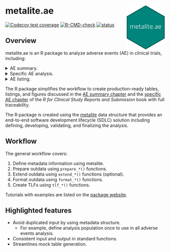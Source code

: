 # metalite.ae <img src="man/figures/logo.png" align="right" width="120" />

<!-- badges: start -->
[![Codecov test coverage](https://codecov.io/gh/Merck/metalite.ae/branch/main/graph/badge.svg)](https://app.codecov.io/gh/Merck/metalite.ae?branch=main)
[![R-CMD-check](https://github.com/Merck/metalite.ae/actions/workflows/R-CMD-check.yaml/badge.svg)](https://github.com/Merck/metalite.ae/actions/workflows/R-CMD-check.yaml)
[![status](https://tinyverse.netlify.com/badge/metalite.ae)](https://tinyverse.netlify.app/)
<!-- badges: end -->

## Overview

metalite.ae is an R package to analyze adverse events (AE) in clinical trials,
including:

<details>
<summary>AE summary.</summary>
<img src="https://merck.github.io/metalite.ae/articles/fig/ae0summary.png">
</details>
<details>
<summary>Specific AE analysis.</summary>
<img src="https://merck.github.io/metalite.ae/articles/fig/ae0specific.png">
</details>
<details>
<summary>AE listing.</summary>
<img src="https://merck.github.io/metalite.ae/articles/fig/ae0listing.png">
</details>

The R package simplifies the workflow to create production-ready
tables, listings, and figures discussed in the
[AE summary chapter](https://r4csr.org/aesummary.html) and the
[specific AE chapter](https://r4csr.org/specific-ae.html) of the
_R for Clinical Study Reports and Submission_ book with full traceability.

The R package is created using the [metalite](https://merck.github.io/metalite/)
data structure that provides an end-to-end software development lifecycle (SDLC)
solution including defining, developing, validating, and finalizing the analysis.

## Workflow

The general workflow covers:

1. Define metadata information using metalite.
1. Prepare outdata using `prepare_*()` functions.
1. Extend outdata using `extend_*()` functions (optional).
1. Format outdata using `format_*()` functions.
1. Create TLFs using `tlf_*()` functions.

Tutorials with examples are listed on the
[package website](https://merck.github.io/metalite.ae/articles/).

## Highlighted features

- Avoid duplicated input by using metadata structure.
  - For example, define analysis population once to use in all adverse events analysis.
- Consistent input and output in standard functions.
- Streamlines mock table generation.
